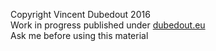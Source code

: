 Copyright Vincent Dubedout 2016  
Work in progress published under [dubedout.eu](http://dubedout.eu)  
Ask me before using this material  
